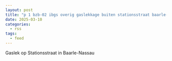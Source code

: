 ```yaml
---
layout: post
title: "p 1 bzb-02 ibgs overig gaslekkage buiten stationsstraat baarle-nassau 203092 207033"
date: 2025-03-10
categories: 
  - rss
tags: 
  - feed
---
```


Gaslek op Stationsstraat in Baarle-Nassau
